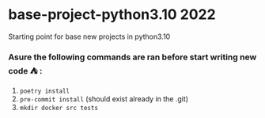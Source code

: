# base-project-python3.10 2022
Starting point for base new projects in python3.10 

### Asure the following commands are ran before start writing new code :tent: :
1. `poetry install`
2. `pre-commit install` (should exist already in the .git)
3. `mkdir docker src tests`
